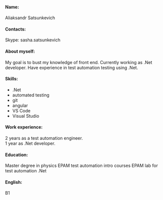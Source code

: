 #### Name:
Aliaksandr Satsunkevich

#### Contacts:
Skype: sasha.satsunkevich

#### About myself:
My goal is to bust my knowledge of front end. Currently working as .Net developer. Have experience in test automation testing using .Net.

#### Skills:
- .Net
- automated testing
- git
- angular
- VS Code
- Visual Studio

#### Work experience:
2 years as a test automation engineer.<br>
1 year as .Net developer.
 
#### Education:
Master degree in physics
EPAM test automation intro courses
EPAM lab for test automation .Net

#### English:
B1
